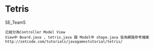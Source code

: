 # Tetris

SE_Team5

    已經分為Controller Model View
    View中 Board.java , tetris.java 跟 Model中 shape.java 皆為網路參考檔案
    http://zetcode.com/tutorials/javagamestutorial/tetris/
